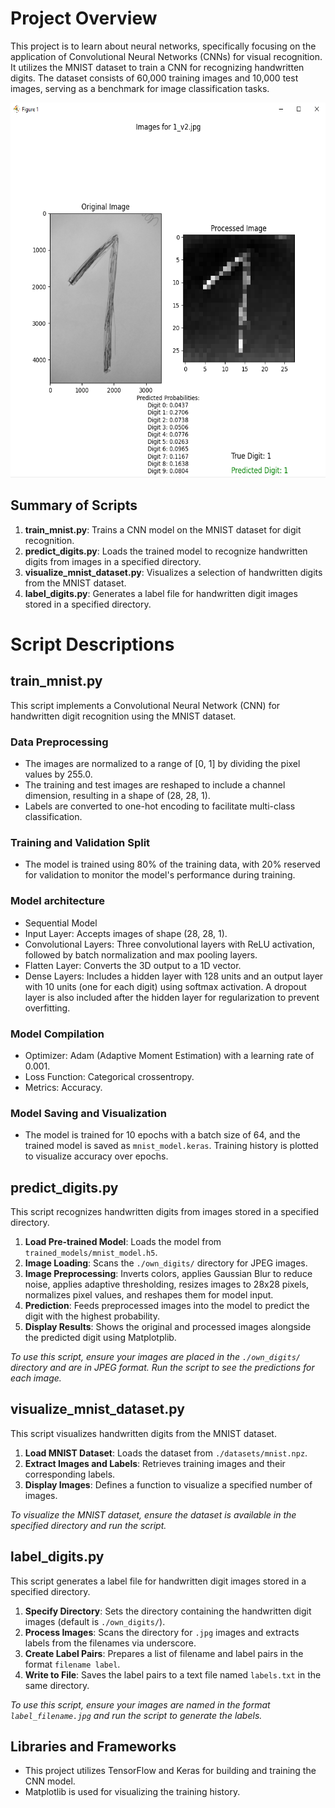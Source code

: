 # Project Overview

This project is to learn about neural networks, specifically focusing on the application of Convolutional Neural Networks (CNNs) for visual recognition. It utilizes the MNIST dataset to train a CNN for recognizing handwritten digits. The dataset consists of 60,000 training images and 10,000 test images, serving as a benchmark for image classification tasks.

<img src="screenshot.png" alt="Description of the screenshot" width="800" height="600"/>

## Summary of Scripts

1. **train_mnist.py**: Trains a CNN model on the MNIST dataset for digit recognition.
2. **predict_digits.py**: Loads the trained model to recognize handwritten digits from images in a specified directory.
3. **visualize_mnist_dataset.py**: Visualizes a selection of handwritten digits from the MNIST dataset.
4. **label_digits.py**: Generates a label file for handwritten digit images stored in a specified directory.

# Script Descriptions

## train_mnist.py

This script implements a Convolutional Neural Network (CNN) for handwritten digit recognition using the MNIST dataset.

### Data Preprocessing

- The images are normalized to a range of [0, 1] by dividing the pixel values by 255.0.
- The training and test images are reshaped to include a channel dimension, resulting in a shape of (28, 28, 1).
- Labels are converted to one-hot encoding to facilitate multi-class classification.

### Training and Validation Split

- The model is trained using 80% of the training data, with 20% reserved for validation to monitor the model's performance during training.

### Model architecture

- Sequential Model
- Input Layer: Accepts images of shape (28, 28, 1).
- Convolutional Layers: Three convolutional layers with ReLU activation, followed by batch normalization and max pooling layers.
- Flatten Layer: Converts the 3D output to a 1D vector.
- Dense Layers: Includes a hidden layer with 128 units and an output layer with 10 units (one for each digit) using softmax activation. A dropout layer is also included after the hidden layer for regularization to prevent overfitting.

### Model Compilation

- Optimizer: Adam (Adaptive Moment Estimation) with a learning rate of 0.001.
- Loss Function: Categorical crossentropy.
- Metrics: Accuracy.

### Model Saving and Visualization

- The model is trained for 10 epochs with a batch size of 64, and the trained model is saved as `mnist_model.keras`. Training history is plotted to visualize accuracy over epochs.

## predict_digits.py

This script recognizes handwritten digits from images stored in a specified directory.

1. **Load Pre-trained Model**: Loads the model from `trained_models/mnist_model.h5`.
2. **Image Loading**: Scans the `./own_digits/` directory for JPEG images.
3. **Image Preprocessing**: Inverts colors, applies Gaussian Blur to reduce noise, applies adaptive thresholding, resizes images to 28x28 pixels, normalizes pixel values, and reshapes them for model input.
4. **Prediction**: Feeds preprocessed images into the model to predict the digit with the highest probability.
5. **Display Results**: Shows the original and processed images alongside the predicted digit using Matplotplib.

_To use this script, ensure your images are placed in the `./own_digits/` directory and are in JPEG format. Run the script to see the predictions for each image._

## visualize_mnist_dataset.py

This script visualizes handwritten digits from the MNIST dataset.

1. **Load MNIST Dataset**: Loads the dataset from `./datasets/mnist.npz`.
2. **Extract Images and Labels**: Retrieves training images and their corresponding labels.
3. **Display Images**: Defines a function to visualize a specified number of images.

_To visualize the MNIST dataset, ensure the dataset is available in the specified directory and run the script._

## label_digits.py

This script generates a label file for handwritten digit images stored in a specified directory.

1. **Specify Directory**: Sets the directory containing the handwritten digit images (default is `./own_digits/`).
2. **Process Images**: Scans the directory for `.jpg` images and extracts labels from the filenames via underscore.
3. **Create Label Pairs**: Prepares a list of filename and label pairs in the format `filename label`.
4. **Write to File**: Saves the label pairs to a text file named `labels.txt` in the same directory.

_To use this script, ensure your images are named in the format `label_filename.jpg` and run the script to generate the labels._

## Libraries and Frameworks

- This project utilizes TensorFlow and Keras for building and training the CNN model.
- Matplotlib is used for visualizing the training history.